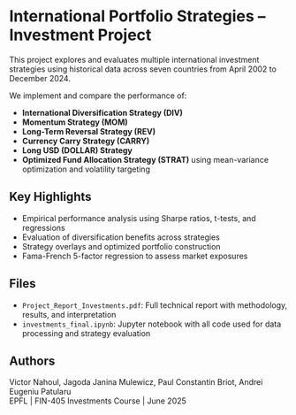 # International Portfolio Strategies – Investment Project

This project explores and evaluates multiple international investment strategies using historical data across seven countries from April 2002 to December 2024.

We implement and compare the performance of:

- **International Diversification Strategy (DIV)**
- **Momentum Strategy (MOM)**
- **Long-Term Reversal Strategy (REV)**
- **Currency Carry Strategy (CARRY)**
- **Long USD (DOLLAR) Strategy**
- **Optimized Fund Allocation Strategy (STRAT)** using mean-variance optimization and volatility targeting

## Key Highlights

- Empirical performance analysis using Sharpe ratios, t-tests, and regressions
- Evaluation of diversification benefits across strategies
- Strategy overlays and optimized portfolio construction
- Fama-French 5-factor regression to assess market exposures

## Files

- `Project_Report_Investments.pdf`: Full technical report with methodology, results, and interpretation
- `investments_final.ipynb`: Jupyter notebook with all code used for data processing and strategy evaluation

## Authors

Victor Nahoul, Jagoda Janina Mulewicz, Paul Constantin Briot, Andrei Eugeniu Patularu  
EPFL | FIN-405 Investments Course | June 2025
